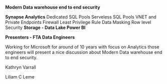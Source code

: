 **Modern Data warehouse end to end security**


**Synapse Analytics**
  Dedicated SQL Pools
  Serveless SQL Pools
  VNET and Private Endpoints
  Firewall
  Least Privilege Rule
  Data Masking
  Row level Security
**Storage - Data Lake
Power BI**



**Presenters -  FTA Data Engineers**

Working for Microsoft for around of 10 years with focus on Analytics those engineers will present a nice discussion about Modern Data warehouse end to end security.



Kathryn Varrall

Liliam C Leme